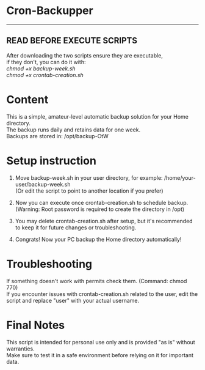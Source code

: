 # Cron-Backupper

---------------------------------
**READ BEFORE EXECUTE SCRIPTS** 
---------------------------------
After downloading the two scripts ensure they are executable, \
if they don't, you can do it with: \
*chmod +x backup-week.sh* \
*chmod +x crontab-creation.sh* 

# Content
This is a simple, amateur-level automatic backup solution for your Home directory. \
The backup runs daily and retains data for one week. \
Backups are stored in: /opt/backup-OtW

# Setup instruction

1. Move backup-week.sh in your user directory, for example: /home/your-user/backup-week.sh \
(Or edit the script to point to another location if you prefer)

2. Now you can execute once crontab-creation.sh to schedule backup. \
    (Warning: Root password is required to create the directory in /opt)
4. You may delete crontab-creation.sh after setup, but it's recommended to keep it for future changes or troubleshooting.
5.  Congrats! Now your PC backup the Home directory automatically!

# Troubleshooting
If something doesn't work with permits check them. (Command: chmod 770) \
If you encounter issues with crontab-creation.sh related to the user, edit the script and replace "user" with your actual username. 

# Final Notes
This script is intended for personal use only and is provided "as is" without warranties. \
Make sure to test it in a safe environment before relying on it for important data.





